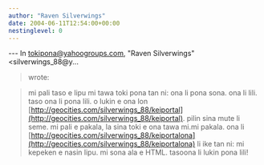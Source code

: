 ```yaml
---
author: "Raven Silverwings"
date: 2004-06-11T12:54:00+00:00
nestinglevel: 0
---
```

\---
 In [tokipona@yahoogroups.com](mailto://tokipona@yahoogroups.com), "Raven Silverwings"<silverwings\_88@y...
> wrote:

> mi pali taso e lipu mi tawa toki pona tan ni: ona li pona sona. ona
> li lili. taso ona li pona lili. o lukin e ona lon
> [http://geocities.com/silverwings_88/keiportal](http://geocities.com/silverwings_88/keiportal). pilin sina mute li
> seme. mi pali e pakala, la sina toki e ona tawa mi.mi pakala. ona li [http://geocities.com/silverwings_88/keiportalona](http://geocities.com/silverwings_88/keiportalona) li ike tan ni: mi kepeken e nasin lipu. mi sona ala e HTML. tasoona li lukin pona lili!